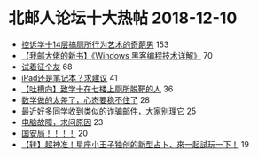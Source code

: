 # 北邮人论坛十大热帖 2018-12-10

- [控诉学十14层搞厕所行为艺术的奇葩男](https://bbs.byr.cn/article/Feeling/3092123) 153
- [【我邮大佬的新书】《Windows 黑客编程技术详解》](https://bbs.byr.cn/article/Security/43796) 70
- [试着征个友](https://bbs.byr.cn/article/Friends/1903202) 68
- [iPad还是笔记本？求建议](https://bbs.byr.cn/article/DigiLife/306406) 41
- [【吐槽向】致学十在七楼上厕所脱靶的人](https://bbs.byr.cn/article/Talking/6079742) 36
- [数学做的太差了，心态要稳不住了](https://bbs.byr.cn/article/AimGraduate/1153623) 28
- [最近好多同学收到类似的诈骗邮件，大家别理它](https://bbs.byr.cn/article/Picture/3231231) 25
- [电脑故障，求问原因](https://bbs.byr.cn/article/HardWare/221909) 23
- [国安局！！！！](https://bbs.byr.cn/article/Job/2009177) 20
- [【转】超神准！星座小王子独创的新型占卜、來一起試玩一下！](https://bbs.byr.cn/article/Constellations/326533) 19



